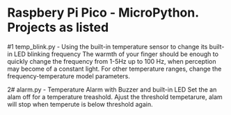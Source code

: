 # Raspbery Pi Pico - MicroPython. Projects as listed

#1  temp_blink.py - Using the built-in temperature sensor to change its built-in LED blinking frequency
The warmth of your finger should be enough to quickly change the frequency from 1-5Hz up to 100 Hz, when perception may become of a constant light.
For other temperature ranges, change the frequency-temperature model parameters.

2# alarm.py - Temperature Alarm with Buzzer and built-in LED
Set the an alam off for a temperature treashold. Ajust the threshold tempetarure, alam will stop when temperute is below threshold again.
